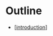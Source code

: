 # Outline

- [[introduction]]

[//begin]: # "Autogenerated link references for markdown compatibility"
[introduction]: modules/introduction/introduction.md "Introduction"
[//end]: # "Autogenerated link references"